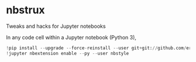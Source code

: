 # nbstrux
Tweaks and hacks for Jupyter notebooks

In any code cell within a Jupyter notebook (Python 3),

```python
!pip install --upgrade --force-reinstall --user git+git://github.com/ericeasthope/nbstrux.git#egg=nbstrux
!jupyter nbextension enable --py --user nbstyle
```
